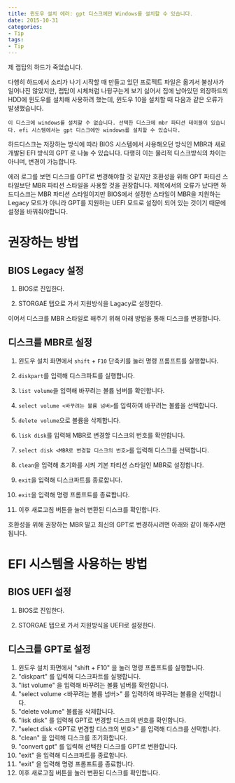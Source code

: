 ```yaml
---
title: 윈도우 설치 에러: gpt 디스크에만 Windows를 설치할 수 있습니다.
date: 2015-10-31
categories:
- Tip
tags:
- Tip
---
```


 제 랩탑의 하드가 죽었습니다.

 다행히 하드에서 소리가 나기 시작할 때 만들고 있던 프로젝트 파일은 옮겨서 불상사가 일어나진 않았지만, 랩탑이 시체처럼 나뒹구는게 보기 싫어서 집에 남아있던 외장하드의 HDD에 윈도우를 설치해 사용하려 했는데, 윈도우 10을 설치할 때 다음과 같은 오류가 발생했습니다.

```terminal
이 디스크에 windows를 설치할 수 없습니다. 선택한 디스크에 mbr 파티션 테이블이 있습니다. efi 시스템에서는 gpt 디스크에만 windows를 설치할 수 있습니다.
```

 하드디스크는 저장하는 방식에 따라 BIOS 시스템에서 사용해오던 방식인 MBR과 새로 개발된 EFI 방식의 GPT 로 나눌 수 있습니다. 다행히 이는 물리적 디스크방식의 차이는 아니며, 변경이 가능합니다.

에러 로그를 보면 디스크를 GPT로 변경해야할 것 같지만 호환성을 위해 GPT 파티션 스타일보단 MBR 파티션 스타일을 사용할 것을 권장합니다. 제목에서의 오류가 났다면 하드디스크는 MBR 파티션 스타일이지만 BIOS에서 설정한 스타일이 MBR을 지원하는 Legacy 모드가 아니라 GPT를 지원하는 UEFI 모드로 설정이 되어 있는 것이기 때문에 설정을 바꿔줘야합니다.

# 권장하는 방법

## BIOS Legacy 설정

1. BIOS로 진입한다.

2. STORGAE 탭으로 가서 지원방식을 Lagacy로 설정한다.



 이어서 디스크를 MBR 스타일로 해주기 위해 아래 방법을 통해 디스크를 변경합니다.

## 디스크를 MBR로 설정

1. 윈도우 설치 화면에서 `shift` + `F10` 단축키를 눌러 명령 프롬프트를 실행합니다.

2. `diskpart`를 입력해 디스크파트를 실행합니다.

3. `list volume`을 입력해 바꾸려는 볼륨 넘버를 확인합니다.

4. `select volume <바꾸려는 볼륨 넘버>`를 입력하여 바꾸려는 볼륨을 선택합니다.

5. `delete volume`으로 볼륨을 삭제합니다.

6. `lisk disk`를 입력해 MBR로 변경할 디스크의 번호를 확인합니다.

7. `select disk <MBR로 변경할 디스크의 번호>`를 입력해 디스크를 선택합니다.

8. `clean`을 입력해 초기화를 시켜 기본 파티션 스타일인 MBR로 설정합니다.

9. `exit`을 입력해 디스크파트를 종료합니다.

10. `exit`을 입력해 명령 프롬프트를 종료합니다.

11. 이후 새로고침 버튼을 눌러 변환된 디스크를 확인합니다.



호환성을 위해 권장하는 MBR 말고 최신의 GPT로 변경하시려면 아래와 같이 해주시면 됩니다.

# EFI 시스템을 사용하는 방법

## BIOS UEFI 설정

1. BIOS로 진입한다.

1. STORGAE 탭으로 가서 지원방식을 UEFI로 설정한다.

## 디스크를 GPT로 설정

1. 윈도우 설치 화면에서 "shift + F10" 을 눌러 명령 프롬프트를 실행합니다.
2. "diskpart" 를 입력해 디스크파트를 실행합니다.
3. "list volume" 을 입력해 바꾸려는 볼륨 넘버를 확인합니다.
4.  "select volume <바꾸려는 볼륨 넘버>" 를 입력하여 바꾸려는 볼륨을 선택합니다.
5. "delete volume" 볼륨을 삭제합니다.
6. "lisk disk" 를 입력해 GPT로 변경할 디스크의 번호를 확인합니다.
7. "select disk <GPT로 변경할 디스크의 번호>" 를 입력해 디스크를 선택합니다.
8. "clean" 을 입력해 디스크를 초기화합니다.
9. "convert gpt" 를 입력해 선택한 디스크를 GPT로 변환합니다.
10. "exit" 을 입력해 디스크파트를 종료합니다.
11. "exit" 을 입력해 명령 프롬프트를 종료합니다.
12. 이후 새로고침 버튼을 눌러 변환된 디스크를 확인합니다.